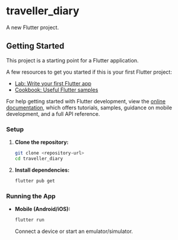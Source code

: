# traveller_diary

A new Flutter project.

## Getting Started

This project is a starting point for a Flutter application.

A few resources to get you started if this is your first Flutter project:

- [Lab: Write your first Flutter app](https://docs.flutter.dev/get-started/codelab)
- [Cookbook: Useful Flutter samples](https://docs.flutter.dev/cookbook)

For help getting started with Flutter development, view the
[online documentation](https://docs.flutter.dev/), which offers tutorials,
samples, guidance on mobile development, and a full API reference.


### Setup

1. **Clone the repository:**
   ```sh
   git clone <repository-url>
   cd traveller_diary
   ```

2. **Install dependencies:**
   ```sh
   flutter pub get
   ```

### Running the App

- **Mobile (Android/iOS):**
  ```sh
  flutter run
  ```
  Connect a device or start an emulator/simulator.
